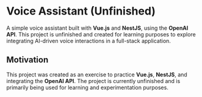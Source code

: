 # Voice Assistant (Unfinished)

A simple voice assistant built with **Vue.js** and **NestJS**, using the **OpenAI API**. This project is unfinished and created for learning purposes to explore integrating AI-driven voice interactions in a full-stack application.

## Motivation

This project was created as an exercise to practice **Vue.js**, **NestJS**, and integrating the **OpenAI API**. The project is currently unfinished and is primarily being used for learning and experimentation purposes.